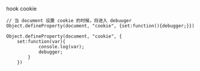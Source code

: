 hook cookie
    
    // 当 document 设置 cookie 的时候，将进入 debuuger
    Object.defineProperty(document, "cookie", {set:function(){debugger;}})

    Object.defineProperty(document, "cookie", {
        set:function(var){
                console.log(var);
                debugger;
            }
        })
